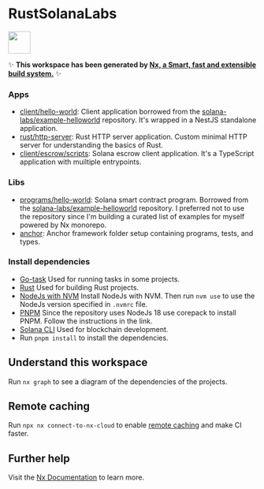# RustSolanaLabs

<a alt="Nx logo" href="https://nx.dev" target="_blank" rel="noreferrer"><img src="https://raw.githubusercontent.com/nrwl/nx/master/images/nx-logo.png" width="45"></a>

✨ **This workspace has been generated by [Nx, a Smart, fast and extensible build system.](https://nx.dev)** ✨

### Apps

- [client/hello-world](apps/client/hello-world/README.md): Client application borrowed from the [solana-labs/example-helloworld](https://www.github.com/solana-labs/example-helloworld) repository. It's wrapped in a NestJS standalone application.
- [rust/http-server](apps/rust/http-server/README.md): Rust HTTP server application. Custom minimal HTTP server for understanding the basics of Rust.
- [client/escrow/scripts](apps/client/escrow/scripts/README.md): Solana escrow client application. It's a TypeScript application with muiltiple entrypoints.

### Libs

- [programs/hello-world](libs/programs/hello-world/README.md): Solana smart contract program. Borrowed from the [solana-labs/example-helloworld](https://www.github.com/solana-labs/example-helloworld) repository. I preferred not to use the repository since I'm building a curated list of examples for myself powered by Nx monorepo.
- [anchor](libs/anchor/README.md): Anchor framework folder setup containing programs, tests, and types.

### Install dependencies

- [Go-task](https://taskfile.dev/installation/) Used for running tasks in some projects.
- [Rust](https://www.rust-lang.org/tools/install) Used for building Rust projects.
- [NodeJs with NVM](https://github.com/nvm-sh/nvm) Install NodeJs with NVM. Then run `nvm use` to use the NodeJs version specified in `.nvmrc` file.
- [PNPM](https://pnpm.io/installation#using-corepack) Since the repository uses NodeJs 18 use corepack to install PNPM. Follow the instructions in the link.
- [Solana CLI](https://docs.solana.com/cli/install-solana-cli-tools) Used for blockchain development.
- Run `pnpm install` to install the dependencies.

## Understand this workspace

Run `nx graph` to see a diagram of the dependencies of the projects.

## Remote caching

Run `npx nx connect-to-nx-cloud` to enable [remote caching](https://nx.app) and make CI faster.

## Further help

Visit the [Nx Documentation](https://nx.dev) to learn more.
